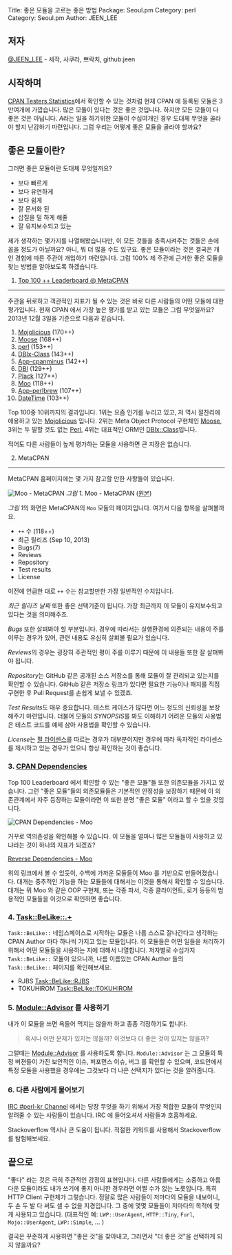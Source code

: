 Title:    좋은 모듈을 고르는 좋은 방법
Package:  Seoul.pm
Category: perl
Category: Seoul.pm
Author:   JEEN_LEE

저자
-----

[@JEEN_LEE][twitter-jeen_lee] - 세작, 사쿠라, 쁘락치, github:jeen


시작하며
---------

[CPAN Testers Statistics][home-stats-cpantesters]에서 확인할 수 있는 것처럼 현재 CPAN 에 등록된 모듈은 3만여개에 가깝습니다.
많은 모듈이 있다는 것은 좋은 것입니다.  하지만 모든 모듈이 다 좋은 것은 아닙니다.
*A*라는 일을 하기위한 모듈이 수십여개인 경우 도대체 무엇을 골라야 할지 난감하기 마련입니다.
그럼 우리는 어떻게 좋은 모듈을 골라야 할까요? 


좋은 모듈이란?
---------------

그러면 좋은 모듈이란 도대체 무엇일까요?

- 보다 빠르게
- 보다 유연하게
- 보다 쉽게
- 잘 문서화 된
- 삽질을 덜 하게 해줄
- 잘 유지보수되고 있는

제가 생각하는 몇가지를 나열해봤습니다만, 이 모든 것들을 충족시켜주는 것들은 손에 꼽을 정도가 아닐까요?
아니, 뭐 더 많을 수도 있구요. 좋은 모듈이라는 것은 결국은 개인 경험에 따른 주관이 개입하기 마련입니다.
그럼 100% 제 주관에 근거한 좋은 모듈을 찾는 방법을 알아보도록 하겠습니다.


1. [Top 100 ++ Leaderboard @ MetaCPAN][home-metacpan-leaderboard]
------------------------------------------------------------------

주관을 뒤로하고 객관적인 지표가 될 수 있는 것은 바로 다른 사람들의 어떤 모듈에 대한 평가입니다.
현재 CPAN 에서 가장 높은 평가를 받고 있는 모듈은 그럼 무엇일까요?
2013년 12월 3일을 기준으로 다음과 같습니다.

1.  [Mojolicious][cpan-mojolicious] (170++)
2.  [Moose][cpan-moose] (168++)
3.  [perl][cpan-perl] (153++)
4.  [DBIx-Class][cpan-dbix-class] (143++)
5.  [App-cpanminus][cpan-app-cpanminus] (142++)
6.  [DBI][cpan-dbi] (129++)
7.  [Plack][cpan-plack] (127++)
8.  [Moo][cpan-moo] (118++)
9.  [App-perlbrew][cpan-app-perlbrew] (107++)
10. [DateTime][cpan-datetime] (103++)

Top 100중 10위까지의 결과입니다.
1위는 요즘 인기를 누리고 있고, 저 역시 절찬리에 애용하고 있는 [Mojolicious][home-mojolicious] 입니다.
2위는 Meta Object Protocol 구현체인 [Moose][home-moose], 3위는 두 말할 것도 없는 [Perl][home-perl],
4위는 대표적인 ORM인 [DBIx::Class][cpan-dbix-class]입니다.

적어도 다른 사람들이 높게 평가하는 모듈을 사용하면 큰 지장은 없습니다.


2. MetaCPAN
------------

MetaCPAN 홈페이지에는 몇 가지 참고할 만한 사항들이 있습니다.

![Moo - MetaCPAN][img-1-resize]
*그림 1.* Moo - MetaCPAN ([원본][img-1])

*그림 1*의 화면은 MetaCPAN의 `Moo` 모듈의 페이지입니다.
여기서 다음 항목을 살펴볼까요.

- `++` 수 (118++)
- 최근 릴리즈 (Sep 10, 2013)
- Bugs(7)
- Reviews
- Repository
- Test results
- License

이전에 언급한 대로 `++` 수는 참고할만한 가장 일반적인 수치입니다.

*최근 릴리즈 날짜* 또한 좋은 선택기준이 됩니다. 가장 최근까지 이 모듈이 유지보수되고 있다는 것을 의미해주죠.

*Bugs* 또한 살펴봐야 할 부분입니다. 경우에 따라서는 실행환경에 의존되는 내용이 주를 이루는 경우가 있어, 관련 내용도 유심히 살펴볼 필요가 있습니다.

*Reviews*의 경우는 굉장히 주관적인 평이 주를 이루기 때문에 이 내용들 또한 잘 살펴봐야 됩니다.

*Repository*는 GitHub 같은 공개된 소스 저장소를 통해 모듈이 잘 관리되고 있는지를 확인할 수 있습니다.
GitHub 같은 저장소 링크가 있다면 필요한 기능이나 패치를 직접 구현한 후 Pull Request를 손쉽게 보낼 수 있겠죠.

*Test Results*도 매우 중요합니다. 테스트 케이스가 많다면 어느 정도의 신뢰성을 보장해주기 마련입니다.
더불어 모듈의 *SYNOPSIS*를 봐도 이해하기 어려운 모듈의 사용법은 테스트 코드를 예제 삼아 사용법을 확인할 수 있습니다.

*License*는 [펄 라이센스][perl-license]를 따르는 경우가 대부분이지만
경우에 따라 독자적인 라이센스를 제시하고 있는 경우가 있으니 항상 확인하는 것이 좋습니다.


### 3. [CPAN Dependencies][url-deps-cpantesters]

Top 100 Leaderboard 에서 확인할 수 있는 "좋은 모듈"들 또한 의존모듈을 가지고 있습니다. 그런 "좋은 모듈"들의 의존모듈들은 기본적인 안정성을 보장하기 때문에 이 의존관계에서 자주 등장하는 모듈이라면 이 또한 분명 "좋은 모듈" 이라고 할 수 있을 것입니다.

![CPAN Dependencies - Moo][url-img-deps-cpantesters]

거꾸로 역의존성을 확인해볼 수 있습니다. 이 모듈을 얼마나 많은 모듈들이 사용하고 있냐라는 것이 하나의 지표가 되겠죠?

[Reverse Dependencies - Moo][url-rev-deps-moo]

위의 링크에서 볼 수 있듯이, 수백에 가까운 모듈들이 Moo 를 기반으로 만들어졌습니다. 대개는 중추적인 기능을 하는 모듈들에 대해서는 이것을 통해서 확인할 수 있습니다. 대개는 뭐 Moo 와 같은 OOP 구현체, 또는 각종 파서, 각종 클라이언트, 로거 등등의 범용적인 모듈들을 이것으로 확인하면 좋습니다. 

### 4. [Task::BeLike::.+][url-cpan-task-belike]

`Task::BeLike::` 네임스페이스로 시작하는 모듈은 나름 스스로 잘나간다고 생각하는 CPAN Author 마다 하나씩 가지고 있는 모듈입니다. 이 모듈들은 어떤 일들을 처리하기 위해서 어떤 모듈들을 사용하는 지에 대해서 나열합니다. 저자별로 수십가지 `Task::BeLike::` 모듈이 있으니까, 나름 이름있는 CPAN Author 들의 `Task::BeLike::` 페이지를 확인해보세요.

- RJBS [Task::BeLike::RJBS](https://metacpan.org/pod/Task::BeLike::RJBS) 
- TOKUHIROM [Task::BeLike::TOKUHIROM](https://metacpan.org/pod/Task::BeLike::TOKUHIROM)


### 5. [Module::Advisor][url-cpan-module-advisor] 를 사용하기 

내가 이 모듈을 쓰면 욕들어 먹지는 않을까 하고 종종 걱정하기도 합니다.

> 혹시나 어떤 문제가 있지는 않을까? 이것보다 더 좋은 것이 있지는 않을까?

그럴때는 [Module::Advisor][url-cpan-module-advisor] 를 사용하도록 합니다. `Module::Advisor` 는 그 모듈의 특정 버젼들이 가진 보안적인 이슈, 퍼포먼스 이슈, 버그 를 확인할 수 있으며, 코드안에서 특정 모듈을 사용했을 경우에는 그것보다 더 나은 선택지가 있다는 것을 알려줍니다.

### 6. 다른 사람에게 물어보기

[IRC #perl-kr Channel](http://webchat.freenode.net/?channels=perl-kr) 에서는 당장 무엇을 하기 위해서 가장 적합한 모듈이 무엇인지 알려줄 수 있는 사람들이 있습니다. IRC 에 들어오셔서 사람들과 호흡하세요.

Stackoverflow 역시나 큰 도움이 됩니다. 적절한 키워드를 사용해서 Stackoverflow 를 탐험해보세요.

## 끝으로

"좋다" 라는 것은 극히 주관적인 감정의 표현입니다. 다른 사람들에게는 소중하고 아름다운 모듈이라도 내가 쓰기에 좋지 아니한 경우라면 어쩔 수가 없는 노릇입니다. 특히 HTTP Client 구현체가 그렇습니다. 정말로 많은 사람들이 저마다의 모듈을 내보이니, 두 손 두 발 다 써도 셀 수 없을 지경입니다. 그 중에 몇몇 모듈들이 저마다의 목적에 맞게 사용되고 있습니다. (대표적인 예: `LWP::UserAgent`, `HTTP::Tiny`, `Furl`, `Mojo::UserAgent`,  `LWP::Simple`, ... )

결국은 꾸준하게 사용하면 "좋은 것"을 찾아내고, 그러면서 "더 좋은 것"을 선택하게 되지 않을까요?

[img-1]:          2013-12-03-1.png

[img-1-resize]:   2013-12-03-1_r.png


[url-cpan-task-belike]: https://metacpan.org/search?q=Task%3A%3ABeLike
[url-rev-deps-moo]: https://metacpan.org/requires/distribution/Moo?sort=[[2,1]]
[url-img-deps-cpantesters]: https://dl.dropboxusercontent.com/u/262117/pict-deps-cpantesters.png
[url-deps-cpantesters]: http://deps.cpantesters.org/?module=Moo
[url-cpan-module-advisor]: https://metacpan.org/pod/Module::Advisor

[cpan-app-cpanminus]:             http://metacpan.org/module/App::cpanminus
[cpan-app-perlbrew]:              http://metacpan.org/module/App::perlbrew
[cpan-datetime]:                  http://metacpan.org/module/DateTime
[cpan-dbi]:                       http://metacpan.org/module/DBI
[cpan-dbix-class]:                http://metacpan.org/module/DBIx::Class
[cpan-mojolicious]:               http://metacpan.org/module/Mojolicious
[cpan-moo]:                       http://metacpan.org/module/Moo
[cpan-moose]:                     http://metacpan.org/module/Moose
[cpan-perl]:                      http://metacpan.org/module/perl
[cpan-plack]:                     http://metacpan.org/module/Plack
[home-metacpan-leaderboard]:      https://metacpan.org/favorite/leaderboard
[home-mojolicious]:               http://mojolicio.us/
[home-moose]:                     http://moose.iinteractive.com/en/
[home-perl]:                      http://www.perl.org/
[home-stats-cpantesters]:         http://stats.cpantesters.org/
[perl-license]:                   http://dev.perl.org/licenses/
[twitter-jeen_lee]:               http://twitter.com/#!/JEEN_LEE
